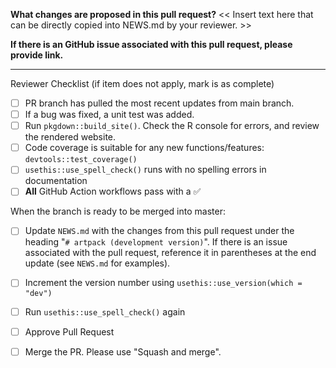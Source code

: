 **What changes are proposed in this pull request?**
<< Insert text here that can be directly copied into NEWS.md by your reviewer. >>

**If there is an GitHub issue associated with this pull request, please provide link.**


--------------------------------------------------------------------------------

Reviewer Checklist (if item does not apply, mark is as complete)

- [ ] PR branch has pulled the most recent updates from main branch.
- [ ] If a bug was fixed, a unit test was added.
- [ ] Run `pkgdown::build_site()`. Check the R console for errors, and review the rendered website.
- [ ] Code coverage is suitable for any new functions/features: `devtools::test_coverage()`
- [ ] `usethis::use_spell_check()` runs with no spelling errors in documentation
- [ ] **All** GitHub Action workflows pass with a :white_check_mark:

When the branch is ready to be merged into master:
- [ ] Update `NEWS.md` with the changes from this pull request under the heading "`# artpack (development version)`". If there is an issue associated with the pull request, reference it in parentheses at the end update (see `NEWS.md` for examples).
- [ ] Increment the version number using `usethis::use_version(which = "dev")` 
- [ ] Run `usethis::use_spell_check()` again
- [ ] Approve Pull Request
- [ ] Merge the PR. Please use "Squash and merge".

